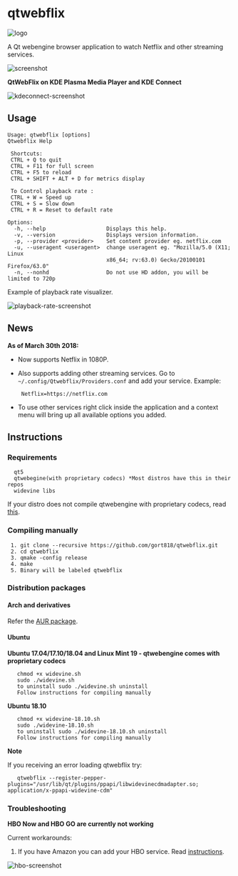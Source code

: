 # qtwebflix 

![logo](https://user-images.githubusercontent.com/8083855/50625087-08698480-0f3f-11e9-88a3-5c65a4ed9e4b.png)

A Qt webengine browser application to watch Netflix and other streaming services.

![screenshot](https://i.imgur.com/jrc7vV9.jpg) 

 **QtWebFlix on KDE Plasma Media Player and KDE Connect**
 
![kdeconnect-screenshot](https://i.imgur.com/m0NMzOK.png)

## Usage

```
Usage: qtwebflix [options]
Qtwebflix Help

 Shortcuts:
 CTRL + Q to quit
 CTRL + F11 for full screen
 CTRL + F5 to reload
 CTRL + SHIFT + ALT + D for metrics display

 To Control playback rate :
 CTRL + W = Speed up 
 CTRL + S = Slow down 
 CTRL + R = Reset to default rate

Options:
  -h, --help                   Displays this help.
  -v, --version                Displays version information.
  -p, --provider <provider>    Set content provider eg. netflix.com
  -u, --useragent <useragent>  change useragent eg. "Mozilla/5.0 (X11; Linux
                               x86_64; rv:63.0) Gecko/20100101 Firefox/63.0"
  -n, --nonhd                  Do not use HD addon, you will be limited to 720p
```

Example of playback rate visualizer.

![playback-rate-screenshot](https://i.imgur.com/B26CloV.png)

## News

**As of March 30th 2018:**

* Now supports Netflix in 1080P.
* Also supports adding other streaming services. Go to `~/.config/Qtwebflix/Providers.conf` and add your service. Example:
       
       Netflix=https://netflix.com

* To use other services right click inside the application and a context menu will bring up all available options you added.

## Instructions

### Requirements 
```
  qt5
  qtwebegine(with proprietary codecs) *Most distros have this in their repos
  widevine libs
```

If your distro does not compile qtwebengine with proprietary codecs, read [this](http://blog.qt.io/blog/2016/06/03/netflix-qt-webengine-5-7/).

### Compiling manually
 ```
  1. git clone --recursive https://github.com/gort818/qtwebflix.git
  2. cd qtwebflix
  3. qmake -config release
  4. make
  5. Binary will be labeled qtwebflix
```

### Distribution packages

#### Arch and derivatives

   Refer the [AUR package](https://aur.archlinux.org/packages/qtwebflix-git/).
   
#### Ubuntu
       
**Ubuntu 17.04/17.10/18.04 and Linux Mint 19 - qtwebengine comes with proprietary codecs**

       chmod +x widevine.sh
       sudo ./widevine.sh
       to uninstall sudo ./widevine.sh uninstall
       Follow instructions for compiling manually
       
**Ubuntu 18.10**
 
       chmod +x widevine-18.10.sh
       sudo ./widevine-18.10.sh
       to uninstall sudo ./widevine-18.10.sh uninstall      
       Follow instructions for compiling manually
       
**Note**

If you receiving an error loading qtwebflix try:

       qtwebflix --register-pepper-plugins="/usr/lib/qt/plugins/ppapi/libwidevinecdmadapter.so; application/x-ppapi-widevine-cdm"
    
### Troubleshooting 
   
**HBO Now and HBO GO are currently not working**

Current workarounds:
 
 1. If you have Amazon you can add your HBO service. Read [instructions](https://help.hbogo.com/hc/en-us/articles/204872107-Watching-HBO-on-Amazon-Prime-Video-Channels).

![hbo-screenshot](https://i.imgur.com/8f7lsED.png)
